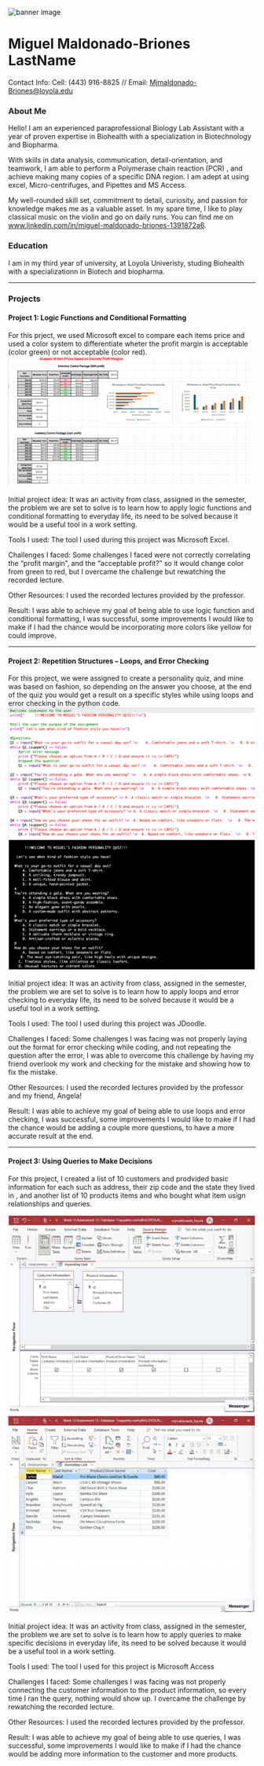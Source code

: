 ![banner image](images/𔓕.jpeg)
# Miguel Maldonado-Briones LastName
Contact Info: Cell: (443) 916-8825 // Email: Mjmaldonado-Briones@loyola.edu
### About Me 
Hello! I am an experienced paraprofessional Biology Lab Assistant with a year of proven expertise in Biohealth with a specialization in Biotechnology and Biopharma. 

With skills in data analysis, communication, detail-orientation, and teamwork, I am able to perform a Polymerase chain reaction (PCR) , and achieve making many copies of a specific DNA region. I am adept at using excel, Micro-centrifuges, and Pipettes and MS Access. 

My well-rounded skill set, commitment to detail, curiosity, and passion for knowledge makes me as a valuable asset.  In my spare time, I like to play classical music on the violin and go on daily runs. You can find me on www.linkedin.com/in/miguel-maldonado-briones-1391872a6.

### Education 
I am in my third year of university, at Loyola Univeristy, studing Biohealth with a specializationn in Biotech and biopharma.

***
### Projects

#### Project 1: Logic Functions and Conditional Formatting
For this prject, we used Microsoft excel to compare each items price and used a color system to differentiate wheter the profit margin is acceptable (color green) or not acceptable (color red).
![project imagae](images/project1.png)

Initial project idea: 
 It was an activity from class, assigned in the semester, the problem we are set to solve is to learn how to apply logic functions and conditional formatting to everyday life, its need to be solved because it would be a useful tool in a work setting.

 Tools I used: 
 The tool I used during this project was Microsoft Excel.

 Challenges I faced:
 Some challenges I faced were not correctly correlating the “profit margin”, and the “acceptable profit?” so it would change color from green to red, but I overcame the challenge but rewatching the recorded lecture.

 Other Resources: 
 I used the recorded lectures provided by the professor.

 Result:
 I was able to achieve my goal of being able to use logic function and conditional formatting, I was successful, some improvements I would like to make if I had the chance would be incorporating more colors like yellow for could improve.

***
#### Project 2: Repetition Structures – Loops, and Error Checking
For this project, we were assigned to create a personality quiz, and mine was based on fashion, so depending on the answer you choose, at the end of the quiz you would get a result on a specific styles while using loops and error checking in the python code.
![Project image](images/project2.1.png)
![Project image](images/project2.2.png)

Initial project idea: 
 It was an activity from class, assigned in the semester, the problem we are set to solve is to learn how to apply loops and error checking to everyday life, its need to be solved because it would be a useful tool in a work setting.

 Tools I used: 
 The tool I used during this project was JDoodle.

 Challenges I faced:
 Some challenges I was facing was not properly laying out the format for error checking while coding, and not repeating the question after the error, I was able to overcome this challenge by having my friend overlook my work and checking for the mistake and showing how to fix the mistake.

 Other Resources: 
 I used the recorded lectures provided by the professor and my friend, Angela!

 Result:
 I was able to achieve my goal of being able to use loops and error checking, I was successful, some improvements I would like to make if I had the chance would be adding a couple more questions, to have a more accurate result at the end.

***
#### Project 3: Using Queries to Make Decisions
For this project, I created a list of 10 customers and prodvided basic information for each such as address, their zip code and the state they lived in , and another list of 10 products items and who bought what item usign relationships and queries.

![Project image](images/project3.1.jpg)
![Project image](images/project3.2.jpg)

Initial project idea: 
 It was an activity from class, assigned in the semester, the problem we are set to solve is to learn how to apply queries to make specific decisions in everyday life, its need to be solved because it would be a useful tool in a work setting.

 Tools I used: 
 The tool I used for this project is Microsoft Access

 Challenges I faced:
 Some challenges I was facing was not properly connecting the customer information to the product information, so every time I ran the query, nothing would show up. I overcame the challenge by rewatching the recorded lecture.

 Other Resources: 
 I used the recorded lectures provided by the professor.

 Result:
 I was able to achieve my goal of being able to use queries, I was successful, some improvements I would like to make if I had the chance would be adding more information to the customer and more products.
